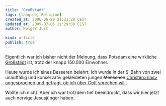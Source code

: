 ```yaml
---
title: "Großstadt"
tags: [lang:de, Religion]
created_at: 2006-06-29 21:31:28 CEST
updated_at: 2009-07-06 21:29:08 CEST
author: Holger Just

kind: article
publish: true
---
```


Eigentlich war ich bisher nicht der Meinung, dass Potsdam eine wirkliche [Großstadt](http://de.wikipedia.org/wiki/Gro%C3%9Fstadt) ist, trotz der knapp 150.000 Einwohner.

Heute wurde ich eines Besseren belehrt. Ich wurde in der S-Bahn von zwei unauffällig und konservativ gekleideten jungen <del>Menschen</del> <ins>Christen>/ins> angesprochen und gefragt, ob ich über Gott sprechen will.

Wollte ich nicht. Aber ich war trotzdem tief beeindruckt, dass wir hier jetzt auch nervige Jesusjünger haben.
